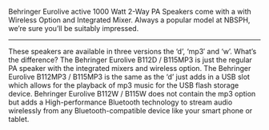 Behringer Eurolive active 1000 Watt 2-Way PA Speakers come with a with Wireless Option and Integrated Mixer. Always a popular model at NBSPH, we’re sure you’ll be suitably impressed.

---

These speakers are available in three versions the ‘d’, ‘mp3′ and ‘w’. What’s the difference? The Behringer Eurolive B112D / B115MP3 is just the regular PA speaker with the integrated mixers and wireless option. The Behringer Eurolive B112MP3 / B115MP3 is the same as the ‘d’ just adds in a USB slot which allows for the playback of mp3 music for the USB flash storage device. Behringer Eurolive B112W / B115W does not contain the mp3 option but adds a High-performance Bluetooth technology to stream audio wirelessly from any Bluetooth-compatible device like your smart phone or tablet.
